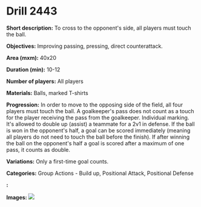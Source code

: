 # Drill 2443

**Short description:**
To cross to the opponent's side, all players must touch the ball.

**Objectives:**
Improving passing, pressing, direct counterattack.

**Area (mxm):**
40x20

**Duration (min):**
10-12

**Number of players:**
All players

**Materials:**
Balls, marked T-shirts

**Progression:**
In order to move to the opposing side of the field, all four players must touch the ball. A goalkeeper's pass does not count as a touch for the player receiving the pass from the goalkeeper. Individual marking. It's allowed to double up (assist) a teammate for a 2v1 in defense. If the ball is won in the opponent's half, a goal can be scored immediately (meaning all players do not need to touch the ball before the finish). If after winning the ball on the opponent's half a goal is scored after a maximum of one pass, it counts as double.

**Variations:**
Only a first-time goal counts.

**Categories:**
Group Actions - Build up, Positional Attack, Positional Defense

**:**


**Images:**
![](https://www.coachingfutsal.com/\images\eb87ae3e-974a-46d1-baf1-4ad4790b8e37_307.png)

